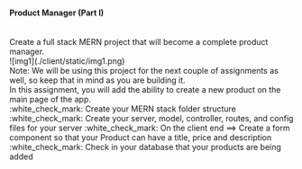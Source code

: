#### Product Manager (Part I)
<br/>
Create a full stack MERN project that will become a complete product manager.
<br/>
![img1](./client/static/img1.png)
<br/>
Note: We will be using this project for the next couple of assignments as well, so keep that in mind as you are building it.
<br/>
In this assignment, you will add the ability to create a new product on the main page of the app.
<br/>
:white_check_mark: Create your MERN stack folder structure
:white_check_mark: Create your server, model, controller, routes, and config files for your server
:white_check_mark: On the client end ==> Create a form component so that your Product can have a title, price and description
:white_check_mark: Check in your database that your products are being added
